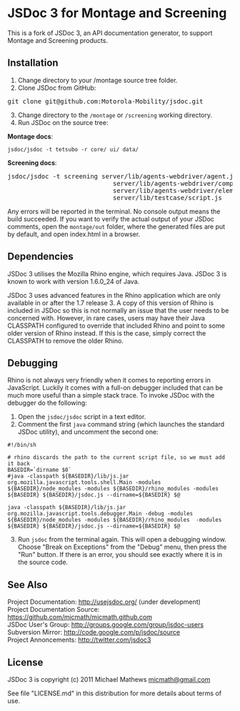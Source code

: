 JSDoc 3 for Montage and Screening
=======

This is a fork of JSDoc 3, an API documentation generator, to support Montage and Screening products. 

Installation
------------


1. Change directory to your /montage source tree folder.
2. Clone JSDoc from GitHub:
<pre>git clone git@github.com:Motorola-Mobility/jsdoc.git</pre>

3. Change directory to the ```/montage``` or ```/screening``` working directory.
3. Run JSDoc on the source tree:

**Montage docs**:

```jsdoc/jsdoc -t tetsubo -r core/ ui/ data/```

**Screening docs**:

<pre>jsdoc/jsdoc -t screening server/lib/agents-webdriver/agent.js 
                            server/lib/agents-webdriver/component.js 
                            server/lib/agents-webdriver/element.js 
                            server/lib/testcase/script.js
</pre>

Any errors will be reported in the terminal. No console output means the build succeeded. If you want to verify the actual output of your JSDoc comments, open the ```montage/out``` folder, where the generated files are put by default, and open index.html in a browser.


Dependencies
------------

JSDoc 3 utilises the Mozilla Rhino engine, which requires Java. JSDoc 3 is known
to work with version 1.6.0_24 of Java.

JSDoc 3 uses advanced features in the Rhino application which are only
available in or after the 1.7 release 3. A copy of this version of Rhino is
included in JSDoc so this is not normally an issue that the user needs to be
concerned with. However, in rare cases, users may have their Java CLASSPATH
configured to override that included Rhino and point to some older version of
Rhino instead. If this is the case, simply correct the CLASSPATH to remove the
older Rhino.

Debugging
---------

Rhino is not always very friendly when it comes to reporting errors in
JavaScript. Luckily it comes with a full-on debugger included that can be much
more useful than a simple stack trace. To invoke JSDoc with the debugger do the following:

1. Open the `jsdoc/jsdoc` script in a text editor.
2. Comment the first `java` command string (which launches the standard JSDoc utility), and uncomment the second one:

```
#!/bin/sh

# rhino discards the path to the current script file, so we must add it back
BASEDIR=`dirname $0`
#java -classpath ${BASEDIR}/lib/js.jar org.mozilla.javascript.tools.shell.Main -modules ${BASEDIR}/node_modules -modules ${BASEDIR}/rhino_modules -modules ${BASEDIR} ${BASEDIR}/jsdoc.js --dirname=${BASEDIR} $@

java -classpath ${BASEDIR}/lib/js.jar org.mozilla.javascript.tools.debugger.Main -debug -modules ${BASEDIR}/node_modules -modules ${BASEDIR}/rhino_modules  -modules ${BASEDIR} ${BASEDIR}/jsdoc.js --dirname=${BASEDIR} $@
```

3. Run ```jsdoc``` from the terminal again.
This will open a debugging window. Choose "Break on Exceptions" from the "Debug" menu, then press the "Run" button. If there is an error, you should see exactly
where it is in the source code.

See Also
--------

Project Documentation: <http://usejsdoc.org/> (under development)  
Project Documentation Source: <https://github.com/micmath/micmath.github.com>  
JSDoc User's Group: <http://groups.google.com/group/jsdoc-users>  
Subversion Mirror: <http://code.google.com/p/jsdoc/source>  
Project Annoncements: <http://twitter.com/jsdoc3>

License
-------

JSDoc 3 is copyright (c) 2011 Michael Mathews <micmath@gmail.com>

See file "LICENSE.md" in this distribution for more details about
terms of use.